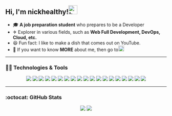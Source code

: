 ## Hi, I'm nickhealthy!<img src="https://user-images.githubusercontent.com/66216102/109516075-231df080-7aeb-11eb-99a5-ed99e75b37d5.gif" alt="hello" width="28"/>

- 🎓 **A job preparation student** who prepares to be a Developer
- ✈ Explorer in various fields, such as **Web Full Development, DevOps, Cloud, etc.**
- 😆 Fun fact: I like to make a dish that comes out on YouTube.
- 👀 If you want to know **MORE** about me, then go to ​​<a href="http://nickhealthy.github.io/"  target="_blank"><img src="https://cdn.jsdelivr.net/npm/simple-icons@4.3.0/icons/gatsby.svg" alt="Gatsby Blog" width="18"/> </a>

---

### 👩‍💻 Technologies & Tools

<p align="center">
<img src="https://img.shields.io/badge/python%20-%233776AB.svg?&style=for-the-badge&logo=python&logoColor=white"/>
    <img src="https://img.shields.io/badge/Django-%23092E20.svg?&style=for-the-badge&logo=Django&logoColor=white"/>
    <img src="https://img.shields.io/badge/html5%20-%23E34F26.svg?&style=for-the-badge&logo=HTML5&logoColor=white"/>
    <img src="https://img.shields.io/badge/css3%20-%231572B6.svg?&style=for-the-badge&logo=css3&logoColor=white"/>
    <img src="https://img.shields.io/badge/javascript%20-%23F7DF1E.svg?&style=for-the-badge&logo=javascript&logoColor=black"/>
    <img src="https://img.shields.io/badge/react%20-%2320232a.svg?&style=for-the-badge&logo=react&logoColor=%2361DAFB"/>
    <img src="https://img.shields.io/badge/Linux%20-%23FCC624.svg?&style=for-the-badge&logo=Linux&logoColor=black"/>
    <img src="https://img.shields.io/badge/Vagrant%20-%231563FF.svg?&style=for-the-badge&logo=Vagrant&logoColor=white"/>
    <img src="https://img.shields.io/badge/Ansible%20-%23EE0000.svg?&style=for-the-badge&logo=Ansible&logoColor=white"/>
    <img src="https://img.shields.io/badge/Jenkins-%23D24939.svg?&style=for-the-badge&logo=Jenkins&logoColor=white"/>
    <img src="https://img.shields.io/badge/docker%20-%232496ED.svg?&style=for-the-badge&logo=docker&logoColor=white"/>
    <img src="https://img.shields.io/badge/Kubernetes-%23326CE5.svg?&style=for-the-badge&logo=Kubernetes&logoColor=white"/>
    <img src="https://img.shields.io/badge/Amazon_AWS-%23232F3E.svg?&style=for-the-badge&logo=amazonaws&logoColor=white" />
    <img src="https://img.shields.io/badge/pandas%20-%23150458.svg?&style=for-the-badge&logo=pandas&logoColor=white" />
    <img src="https://img.shields.io/badge/numpy%20-%23013243.svg?&style=for-the-badge&logo=numpy&logoColor=white" />
    <img src="https://img.shields.io/badge/Jupyter%20-%23F37626.svg?&style=for-the-badge&logo=Jupyter&logoColor=white" />
    <img src="https://img.shields.io/badge/markdown-%23000000.svg?&style=for-the-badge&logo=markdown&logoColor=white"/>
    <img src="https://img.shields.io/badge/git%20-%23F05033.svg?&style=for-the-badge&logo=git&logoColor=white"/>
    <img src="https://img.shields.io/badge/github%20-%23121011.svg?&style=for-the-badge&logo=github&logoColor=white"/>
</p>

---

### :octocat: GitHub Stats

<p align = "center">
  <img src = "https://github-readme-stats.vercel.app/api?username=nickhealthy&show_icons=true&theme=highcontrast&count_private=true&line_height=27">
  <img src = "https://github-readme-stats.vercel.app/api/top-langs/?username=nickhealthy&hide=css,java,html,asp&theme=highcontrast&langs_count=4">
</p>
 